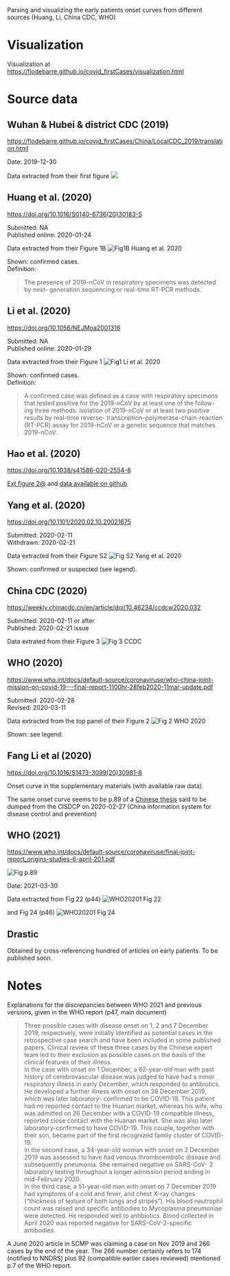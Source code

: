 Parsing and visualizing the early patients onset curves from different sources (Huang, Li, China CDC, WHO)

# Visualization

Visualization at <https://flodebarre.github.io/covid_firstCases/visualization.html>  

# Source data

## Wuhan & Hubei & district CDC (2019)


<https://flodebarre.github.io/covid_firstCases/China/LocalCDC_2019/translation.html>

Date: 2019-12-30  

Data extracted from their first figure
![](China/LocalCDC_2019/figure.png)


## Huang et al. (2020)

<https://doi.org/10.1016/S0140-6736(20)30183-5>

Submitted: NA  
Published online: 2020-01-24  

Data extracted from their Figure 1B
![Fig1B Huang et al. 2020](China/Huang-etal_2020/Screenshot_Huang.png)

Shown: confirmed cases.  
Definition:  
> The presence of 2019-nCoV in respiratory specimens was detected by next- generation sequencing or real-time RT-PCR methods.

## Li et al. (2020)

<https://doi.org/10.1056/NEJMoa2001316>

Submitted: NA   
Published online: 2020-01-29  

Data extracted from their Figure 1
![Fig1 Li et al. 2020](China/Li-etal_2020/Screenshot_Li.png)

Shown: confirmed cases.  
Definition:  
> A confirmed case was defined as a case with respiratory specimens that tested positive for the 2019-nCoV by at least one of the follow- ing three methods: isolation of 2019-nCoV or at least two positive results by real-time reverse- transcription–polymerase-chain-reaction (RT-PCR) assay for 2019-nCoV or a genetic sequence that matches 2019-nCoV.

## Hao et al. (2020)

<https://doi.org/10.1038/s41586-020-2554-8>

[Ext figure 2@](https://www.nature.com/articles/s41586-020-2554-8/figures/5) and [data available on github](https://github.com/chaolongwang/SAPHIRE/blob/master/data/Covid19CasesWH.csv)

## Yang et al. (2020)

<https://doi.org/10.1101/2020.02.10.20021675>

Submitted: 2020-02-11   
Withdrawn: 2020-02-21  

Data extracted from their Figure S2
![Fig S2 Yang et al. 2020](China/Yang-etal_2020/FigS2.png)

Shown: confirmed or suspected (see legend).

## China CDC (2020)

<https://weekly.chinacdc.cn/en/article/doi/10.46234/ccdcw2020.032>

Submitted: 2020-02-11 or after  
Published: 2020-02-21 issue

Data extrated from their Figure 3
![Fig 3 CCDC](China/CCDC_2020/CCDC2020_fullFig3.jpg)


## WHO (2020)

<https://www.who.int/docs/default-source/coronaviruse/who-china-joint-mission-on-covid-19---final-report-1100hr-28feb2020-11mar-update.pdf>

Submitted: 2020-02-28  
Revised: 2020-03-11  

Data extracted from the top panel of their Figure 2
![Fig 2 WHO 2020](China/WHO_2020/Screenshot_WHO2020_withLegend.png)

Shown: see legend.

## Fang Li et al (2020)

<https://doi.org/10.1016/S1473-3099(20)30981-6>

Onset curve in the supplementary materials (with available raw data).

The same onset curve seems to be p.89 of a [Chinese thesis](https://www.doc88.com/p-19629219677484.html) said to be dumped from the CISDCP on 2020-02-27 (China information system for disease control and prevention)

## WHO (2021)

<https://www.who.int/docs/default-source/coronaviruse/final-joint-report_origins-studies-6-april-201.pdf>

![Fig p.89](China/FangLi-etal_2021/img.png)

Date: 2021-03-30

Data extracted from Fig 22 (p44)
![WHO20201 Fig 22](China/WHO_2021/Screenshot_WHO2021_fig22.png)

and Fig 24 (p46)
![WHO20201 Fig 24](China/WHO_2021/Screenshot_WHO2021_fig24.png)


## Drastic

Obtained by cross-referencing hundred of articles on early patients. To be published soon.

# Notes

Explanations for the discrepancies between WHO 2021 and previous versions, given in the WHO report (p47, main document)

> Three possible cases with disease onset on 1, 2 and 7 December 2019, respectively, were initially identified as potential cases in the retrospective case search and have been included in some published papers. Clinical review of these three cases by the Chinese expert team led to their exclusion as possible cases on the basis of the clinical features of their illness.  
> In the case with onset on 1 December, a 62-year-old man with past history of cerebrovascular disease was judged to have had a minor respiratory illness in early December, which responded to antibiotics. He developed a further illness with onset on 26 December 2019, which was later laboratory- confirmed to be COVID-19. This patient had no reported contact to the Huanan market, whereas his wife, who was admitted on 26 December with a COVID-19 compatible illness, reported close contact with the Huanan market. She was also later laboratory-confirmed to have COVID-19. This couple, together with their son, became part of the first recognized family cluster of COVID-19.  
> In the second case, a 34-year-old woman with onset on 2 December 2019 was assessed to have had venous thromboembolic disease and subsequently pneumonia. She remained negative on SARS-CoV- 2 laboratory testing throughout a longer admission period ending in mid-February 2020.  
> In the third case, a 51-year-old man with onset on 7 December 2019 had symptoms of a cold and fever, and chest X-ray changes (“thickness of texture of both lungs and stripes”). His blood neutrophil count was raised and specific antibodies to Mycoplasma pneumoniae were detected. He responded well to antibiotics. Blood collected in April 2020 was reported negative for SARS-CoV-2-specific
antibodies.

A June 2020 article in SCMP was claiming a case on Nov 2019 and 266 cases by the end of the year. The 266 number certainly refers to 174 (notified to NNDRS) plus 92 (compatible earlier cases reviewed) mentioned p.7 of the WHO report.
